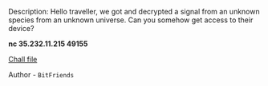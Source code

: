 
Description:
Hello traveller, we got and decrypted a signal from an unknown species from an unknown universe. Can you somehow get access to their device?

**nc 35.232.11.215 49155**

[Chall file](https://mega.nz/file/gbZyhRDB#F5f_k0ttpBdz5ArHYeAPzudVZz3yeiFDar5jdLpnl-4)

Author - `BitFriends`



